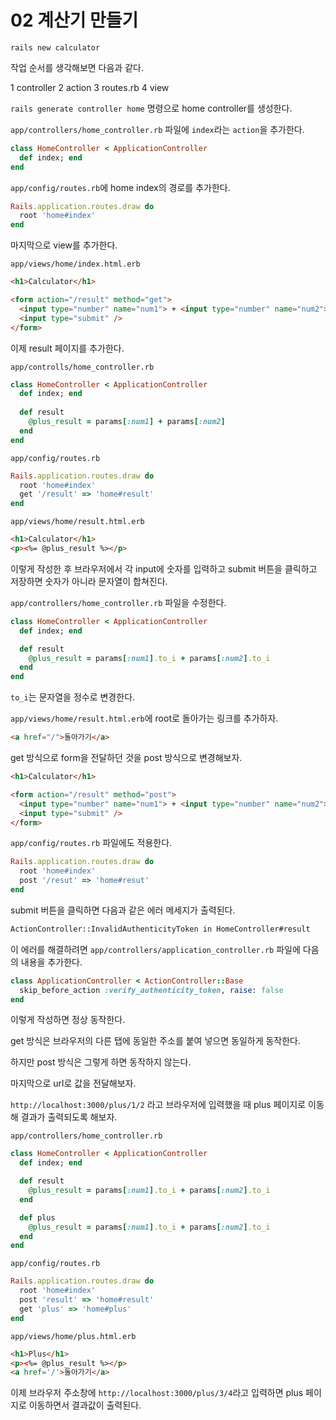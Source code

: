 # 02 계산기 만들기

`rails new calculator`

작업 순서를 생각해보면 다음과 같다.

1 controller
2 action
3 routes.rb
4 view

`rails generate controller home` 명령으로 home controller를 생성한다.

`app/controllers/home_controller.rb` 파일에 `index`라는 `action`을 추가한다.

```rb
class HomeController < ApplicationController
  def index; end
end
```

`app/config/routes.rb`에 home index의 경로를 추가한다.

```rb
Rails.application.routes.draw do
  root 'home#index'
end
```

마지막으로 view를 추가한다.

`app/views/home/index.html.erb`

```html
<h1>Calculator</h1>

<form action="/result" method="get">
  <input type="number" name="num1"> + <input type="number" name="num2">
  <input type="submit" />
</form>
```

이제 result 페이지를 추가한다.

`app/controlls/home_controller.rb`

```rb
class HomeController < ApplicationController
  def index; end
  
  def result
    @plus_result = params[:num1] + params[:num2]
  end
end
```

`app/config/routes.rb`

```rb
Rails.application.routes.draw do
  root 'home#index'
  get '/result' => 'home#result'
end
```

`app/views/home/result.html.erb`

```html
<h1>Calculator</h1>
<p><%= @plus_result %></p>
```

이렇게 작성한 후 브라우저에서 각 input에 숫자를 입력하고 submit 버튼을 클릭하고 저장하면 숫자가 아니라 문자열이 합쳐진다.

`app/controllers/home_controller.rb` 파일을 수정한다.

```rb
class HomeController < ApplicationController
  def index; end

  def result
    @plus_result = params[:num1].to_i + params[:num2].to_i
  end
end
```

`to_i`는 문자열을 정수로 변경한다.

`app/views/home/result.html.erb`에 root로 돌아가는 링크를 추가하자.

```html
<a href="/">돌아가기</a>
```

get 방식으로 form을 전달하던 것을 post 방식으로 변경해보자.

```html
<h1>Calculator</h1>

<form action="/result" method="post">
  <input type="number" name="num1"> + <input type="number" name="num2">
  <input type="submit" />
</form>
```

`app/config/routes.rb` 파일에도 적용한다.

```rb
Rails.application.routes.draw do
  root 'home#index'
  post '/resut' => 'home#resut'
end
```

submit 버튼을 클릭하면 다음과 같은 에러 메세지가 출력된다.

```cmd
ActionController::InvalidAuthenticityToken in HomeController#result
```

이 에러를 해결하려면 `app/controllers/application_controller.rb` 파일에 다음의 내용을 추가한다.

```rb
class ApplicationController < ActionController::Base
  skip_before_action :verify_authenticity_token, raise: false
end
```

이렇게 작성하면 정상 동작한다.

get 방식은 브라우저의 다른 탭에 동일한 주소를 붙여 넣으면 동일하게 동작한다.

하지만 post 방식은 그렇게 하면 동작하지 않는다.

마지막으로 url로 값을 전달해보자.

`http://localhost:3000/plus/1/2` 라고 브라우저에 입력했을 때 plus 페이지로 이동해 결과가 출력되도록 해보자.

`app/controllers/home_controller.rb`

```rb
class HomeController < ApplicationController
  def index; end

  def result
    @plus_result = params[:num1].to_i + params[:num2].to_i
  end

  def plus
    @plus_result = params[:num1].to_i + params[:num2].to_i
  end
end
```

`app/config/routes.rb`

```rb
Rails.application.routes.draw do
  root 'home#index'
  post 'result' => 'home#result'
  get 'plus' => 'home#plus'
end
```

`app/views/home/plus.html.erb`

```html
<h1>Plus</h1>
<p><%= @plus_result %></p>
<a href='/'>돌아가기</a>
```

이제 브라우저 주소창에 `http://localhost:3000/plus/3/4`라고 입력하면 plus 페이지로 이동하면서 결과값이 출력된다.


